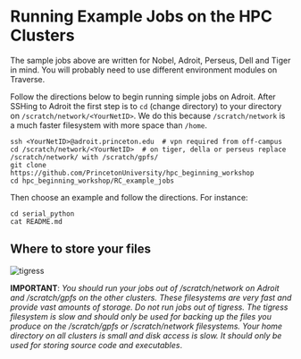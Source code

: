 # Running Example Jobs on the HPC Clusters

The sample jobs above are written for Nobel, Adroit, Perseus, Dell and Tiger in mind. You will probably need to use different environment modules on Traverse.

Follow the directions below to begin running simple jobs on Adroit.
After SSHing to Adroit the first step is to `cd` (change directory)
to your directory on `/scratch/network/<YourNetID>`. We do this because `/scratch/network`
is a much faster filesystem with more space than `/home`.

```
ssh <YourNetID>@adroit.princeton.edu  # vpn required from off-campus
cd /scratch/network/<YourNetID>  # on tiger, della or perseus replace /scratch/network/ with /scratch/gpfs/
git clone https://github.com/PrincetonUniversity/hpc_beginning_workshop
cd hpc_beginning_workshop/RC_example_jobs
```

Then choose an example and follow the directions. For instance:

```
cd serial_python
cat README.md
```

## Where to store your files

![tigress](https://tigress-web.princeton.edu/~jdh4/hpc_princeton_filesystems.png?)

**IMPORTANT**: *You should run your jobs out of /scratch/network on Adroit and /scratch/gpfs on the other clusters. These filesystems are very fast and provide vast amounts of storage. Do not run jobs out of tigress. The tigress filesystem is slow and should only be used for backing up the files you produce on the /scratch/gpfs or /scratch/network filesystems. Your home directory on all clusters is small and disk access is slow. It should only be used for storing source code and executables*.

